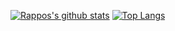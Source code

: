 [![Rappos's github stats](https://github-readme-stats.vercel.app/api?username=rappos&theme=cobalt&count_private=true&show_icons=true)](https://github.com/anuraghazra/github-readme-stats)
[![Top Langs](https://github-readme-stats.vercel.app/api/top-langs/?username=rappos&theme=cobalt)](https://github.com/anuraghazra/github-readme-stats)
